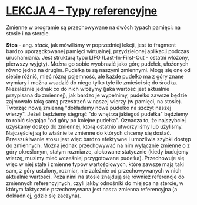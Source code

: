 # [LEKCJA 4 – Typy referencyjne](https://kurs.szkoladotneta.pl/zostan-programista-asp-net/tydzien-2-podstawy-jezyka-c/lekcja-4-typy-referencyjne/)

Zmienne w programie są przechowywane na dwóch typach pamięci: na stosie i na stercie.

**Stos** - ang. _stack_, jak mówiliśmy w poprzedniej lekcji, jest to fragment bardzo uporządkowanej pamięci wirtualnej, przydzielonej aplikacji podczas uruchamiania. Jest strukturą typu LIFO (Last-In-First-Out - ostatni włożony, pierwszy wyjęty). Można go sobie wyobrazić jako górę pudełek, ułożonych równo jedno na drugim. Pudełka te są naszymi zmiennymi. Mogą się one od siebie różnić, mieć różną pojemność, ale każde pudełko ma z góry znane wymiary i można wsadzić do niego tylko tyle ile zmieści się do środka. Niezależnie jednak co do nich włożymy (jaka wartość jest aktualnie przypisana do zmiennej), jak bardzo je wypełnimy, pudełko zawsze będzie zajmowało taką samą przestrzeń w naszej wierzy (w pamięci, na stosie). Tworząc nową zmienną "dokładamy nowe pudełko na szczyt naszej wierzy". Jeżeli będziemy sięgnąć "do wnętrza jakiegoś pudełka" będziemy to robić sięgając "od góry po kolejne pudełka". Oznacza to, że najszybciej uzyskamy dostęp do zmiennej, którą ostatnio utworzyliśmy lub użyliśmy. Najczęściej są to właśnie te zmienne do których chcemy się dostać. Przeszukiwanie stosu jest więc bardzo efektywne i umożliwia szybki dostęp do zmiennych. Można jednak przechowywać na nim wyłącznie zmienne o z góry określonym, stałym rozmiarze, alokowane statycznie (kiedy budujemy wierzę, musimy mieć wcześniej przygotowane pudełka). Przechowuje się więc w niej stałe i zmienne typów wartościowych, które zawsze mają taki sam, z góry ustalony, rozmiar, nie zależnie od przechowywanych w nich aktualnie wartości. Poza nimi na stosie znajdują się również referencje do zmiennych referencyjnych, czyli jakby odnośniki do miejsca na stercie, w którym faktycznie przechowywana jest nasza zmienna referencyjna (a dokładniej, gdzie się zaczyna).
